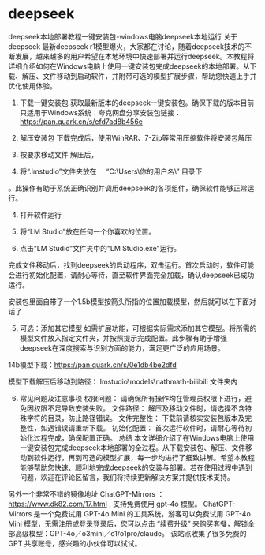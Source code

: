 # deepseek
deepseek本地部署教程一键安装包-windows电脑deepseek本地运行
​
关于deepseek
最新deepseek r1模型爆火，大家都在讨论，随着deepseek技术的不断发展，越来越多的用户希望在本地环境中快速部署并运行deepseek。本教程将详细介绍如何在Windows电脑上使用一键安装包完成deepseek的本地部署。从下载、解压、文件移动到启动软件，并附带可选的模型扩展步骤，帮助您快速上手并优化使用体验。

1. 下载一键安装包
获取最新版本的deepseek一键安装包。确保下载的版本目前只适用于Windows系统：夸克网盘分享安装包链接：https://pan.quark.cn/s/efd7ad8b456e



2. 解压安装包
下载完成后，使用WinRAR、7-Zip等常用压缩软件将安装包解压

3. 按要求移动文件
解压后，

1. 将“.lmstudio”文件夹放在
    “C:\Users\你的用户名\”
目录下

。此操作有助于系统正确识别并调用deepseek的各项组件，确保软件能够正常运行。

4. 打开软件运行
2. 将“LM Studio”放在任何一个你喜欢的位置。

3. 点击“LM Studio”文件夹中的"LM Studio.exe"运行。

完成文件移动后，找到deepseek的启动程序，双击运行。首次启动时，软件可能会进行初始化配置，请耐心等待，直至软件界面完全加载，确认deepseek已成功运行。

安装包里面自带了一个1.5b模型按箭头所指的位置加载模型，然后就可以在下面对话了

5. 可选：添加其它模型
如需扩展功能，可根据实际需求添加其它模型。将所需的模型文件放入指定文件夹，并按照提示完成配置。此步骤有助于增强deepseek在深度搜索与识别方面的能力，满足更广泛的应用场景。

14b模型下载：https://pan.quark.cn/s/0e1db4be2dfd

模型下载解压后移动到路径：.lmstudio\models\nathmath-bilibili 文件夹内 

6. 常见问题及注意事项
权限问题： 请确保所有操作均在管理员权限下进行，避免因权限不足导致安装失败。
文件路径： 解压及移动文件时，请选择不含特殊字符的目录，防止路径错误。
文件完整性： 下载前请核实安装包版本及完整性，如遇错误请重新下载。
初始化配置： 首次运行软件时，请耐心等待初始化过程完成，确保配置正确。
总结
本文详细介绍了在Windows电脑上使用一键安装包完成deepseek本地部署的全过程。从下载安装包、解压、文件移动到软件运行，再到可选的模型扩展，每一步均进行了细致讲解。希望本教程能够帮助您快速、顺利地完成deepseek的安装与部署。若在使用过程中遇到问题，欢迎在评论区留言，我们将持续更新解决方案并提供技术支持。

​另外一个非常不错的镜像地址 ChatGPT-Mirrors ：https://www.dk82.com/17.html , 支持免费使用 gpt-4o 模型。 ChatGPT-Mirrors 是一个免费试用 GPT-4o Mini 的工具系统，游客可以免费试用 GPT-4o Mini 模型，无需注册或登录登录后，您可以点击 “续费升级” 来购买套餐，解锁全部高级模型：GPT-4o／o3mini／o1/o1pro/claude。 该站点收集了很多免费的 GPT 共享账号，感兴趣的小伙伴可以试试。
